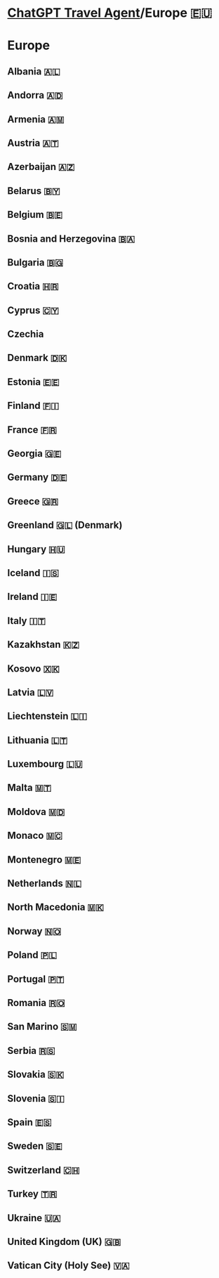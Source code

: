 # [ChatGPT Travel Agent](https://chat.openai.com/)/Europe 🇪🇺 
# Europe 
## Albania 🇦🇱 
## Andorra 🇦🇩 
## Armenia 🇦🇲 
## Austria 🇦🇹 
## Azerbaijan 🇦🇿 
## Belarus 🇧🇾 
## Belgium 🇧🇪 
## Bosnia and Herzegovina 🇧🇦 
## Bulgaria 🇧🇬 
## Croatia 🇭🇷 
## Cyprus 🇨🇾 
## Czechia 
## Denmark 🇩🇰 
## Estonia 🇪🇪 
## Finland 🇫🇮 
## France 🇫🇷 
## Georgia 🇬🇪 
## Germany 🇩🇪 
## Greece 🇬🇷 
## Greenland 🇬🇱 (Denmark)
## Hungary 🇭🇺 
## Iceland 🇮🇸 
## Ireland 🇮🇪 
## Italy 🇮🇹 
## Kazakhstan 🇰🇿 
## Kosovo 🇽🇰 
## Latvia 🇱🇻 
## Liechtenstein 🇱🇮 
## Lithuania 🇱🇹 
## Luxembourg 🇱🇺 
## Malta 🇲🇹 
## Moldova 🇲🇩 
## Monaco 🇲🇨 
## Montenegro 🇲🇪 
## Netherlands 🇳🇱 
## North Macedonia 🇲🇰 
## Norway 🇳🇴 
## Poland 🇵🇱 
## Portugal 🇵🇹 
## Romania 🇷🇴 
## San Marino 🇸🇲 
## Serbia 🇷🇸 
## Slovakia 🇸🇰 
## Slovenia 🇸🇮 
## Spain 🇪🇸 
## Sweden 🇸🇪 
## Switzerland 🇨🇭 
## Turkey 🇹🇷 
## Ukraine 🇺🇦 
## United Kingdom (UK) 🇬🇧 
## Vatican City (Holy See) 🇻🇦
